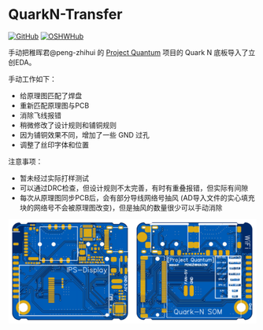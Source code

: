 # QuarkN-Transfer

<a href='https://github.com/PiCenter/QuarkN-Transfer'><img src="https://img.shields.io/badge/-GitHub@PiCenter-3A3A3A?style=flat&amp;logo=GitHub&amp;logoColor=white" referrerpolicy="no-referrer" alt="GitHub"></a> <a href='https://oshwhub.com/rgb_yes/QuarkN-Transfer'><img src="https://img.shields.io/badge/-OSHWHub@RGB_YES-5588ff?style=flat&amp;logo=data:image/png;base64,iVBORw0KGgoAAAANSUhEUgAAAB4AAAAeCAYAAAA7MK6iAAAA2UlEQVRIie1W0RLDIAjD3f7/l9nTro4RCFivvd3y1oomQQXlKoyZV1VZGTZwgLjPoHGEPRqGPXUK/kM8FwiHM6bOmAvGsefGLmy/U/eR41LqJnLKPXJcJbUC7DZ8rWeJbRB1WgsCIDGalCE61XSqV1zS5J17zJCnZ2QH8SwAolJA6EUZ7HQc4k/8+8TdU13uRha3TvVKCV0ilqzTdODtcdTAbbNn4MZax2kDD0R5gAJRWzw1rV5/j/aYdV8ifCO7x6UHnDMPgi0gkYDWG61aQKKKteW+nwsReQHXpy5D9yKlhQAAAABJRU5ErkJggg==&amp;logoColor=white" referrerpolicy="no-referrer" alt="OSHWHub"></a>

手动把稚晖君@peng-zhihui 的 [Project Quantum](https://github.com/peng-zhihui/Project-Quantum) 项目的 Quark N 底板导入了立创EDA。

手动工作如下：

- 给原理图匹配了焊盘
- 重新匹配原理图与PCB
- 消除飞线报错
- 稍微修改了设计规则和铺铜规则
- 因为铺铜效果不同，增加了一些 GND 过孔
- 调整了丝印字体和位置

注意事项：

- 暂未经过实际打样测试
- 可以通过DRC检查，但设计规则不太完善，有时有重叠报错，但实际有间隙
- 每次从原理图同步PCB后，会有部分导线网络号抽风 (AD导入文件的实心填充块的网络号不会被原理图改变)，但是抽风的数量很少可以手动消除

![](./v1.png)
